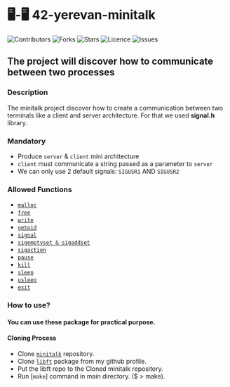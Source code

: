 # 🖥-🖥 42-yerevan-minitalk

![Contributors](https://img.shields.io/github/contributors/davitmartirosyan/42-yerevan-minitalk)
![Forks](https://img.shields.io/github/forks/davitmartirosyan/42-yerevan-minitalk)
![Stars](https://img.shields.io/github/stars/davitmartirosyan/42-yerevan-minitalk)
![Licence](https://img.shields.io/github/license/davitmartirosyan/42-yerevan-minitalk)
![Issues](https://img.shields.io/github/issues/davitmartirosyan/42-yerevan-minitalk)


## The project will discover how to communicate between two processes

### Description

The minitalk project discover how to create a communication between two terminals like a client and server architecture. For that we used __signal.h__ library. 

### Mandatory

- Produce `server` & `client` mini architecture
- `client` must communicate a string passed as a parameter to `server`
- We can only use 2 default signals: `SIGUSR1` AND `SIGUSR2`

### Allowed Functions

- [`malloc`](https://man7.org/linux/man-pages/man3/free.3.html)
- [`free`](https://man7.org/linux/man-pages/man3/free.3.html)
- [`write`](https://man7.org/linux/man-pages/man2/write.2.html)
- [`getpid`](https://man7.org/linux/man-pages/man2/getpid.2.html)
- [`signal`](https://man7.org/linux/man-pages/man2/signal.2.html)
- [`sigemptyset & sigaddset`](https://man7.org/linux/man-pages/man3/sigsetops.3.html)
- [`sigaction`](https://man7.org/linux/man-pages/man2/sigaction.2.html)
- [`pause`](https://man7.org/linux/man-pages/man2/pause.2.html)
- [`kill`](https://man7.org/linux/man-pages/man2/kill.2.html)
- [`sleep`](https://man7.org/linux/man-pages/man3/sleep.3.html)
- [`usleep`](https://man7.org/linux/man-pages/man3/usleep.3.html)
- [`exit`](https://man7.org/linux/man-pages/man3/exit.3.html)

### How to use?

#### You can use these package for practical purpose.

#### Cloning Process

- Clone [`minitalk`](https://github.com/davitmartirosyan/42-yerevan-minitalk) repository.
- Clone [`libft`](https://github.com/davitmartirosyan/42-yerevan-libft) package from my github profile.
- Put the libft repo to the Cloned minitalk repository.
- Run [`make`] command in main directory. ($ > make).